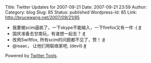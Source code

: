 Title: Twitter Updates for 2007-09-21
Date: 2007-09-21 23:59
Author:  
Category: blog
Slug: 85
Status: published
Wordpress-Id: 85
Link: http://brucewang.net/2007/09/21/85

-   我要被scim逼疯了，一下skype不能输入，一下firefox又有一件 :(
    [\#](http://twitter.com/number5/statuses/283097592)
-   国庆准备去甘南玩，有谁想一起去？
    [\#](http://twitter.com/number5/statuses/283122862)
-   改用Swiftfox, 所有scim的问题都不见了，赞！
    [\#](http://twitter.com/number5/statuses/283290702)
-   @isaac， 让他们用联络家吧, (devil)
    [\#](http://twitter.com/number5/statuses/283294902)

Powered by [Twitter Tools](http://alexking.org/projects/wordpress).
